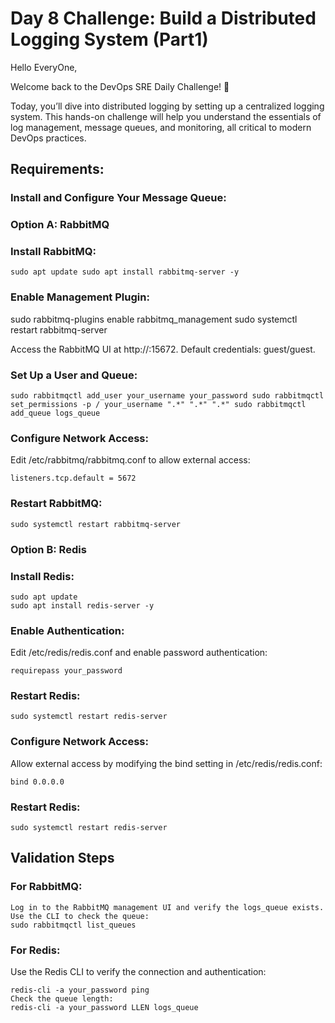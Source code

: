 # Day 8 Challenge: Build a Distributed Logging System (Part1)

Hello EveryOne,

Welcome back to the DevOps SRE Daily Challenge! 🎉

Today, you’ll dive into distributed logging by setting up a centralized logging system. 
This hands-on challenge will help you understand the essentials of log management, message queues, and monitoring, all critical to modern DevOps practices.


## Requirements:
### Install and Configure Your Message Queue:
### Option A: RabbitMQ

### Install RabbitMQ:
```
sudo apt update sudo apt install rabbitmq-server -y
```
 
### Enable Management Plugin:
sudo rabbitmq-plugins enable rabbitmq_management
sudo systemctl restart rabbitmq-server
 
Access the RabbitMQ UI at http://<server-ip>:15672. Default credentials: guest/guest.

### Set Up a User and Queue:
```
sudo rabbitmqctl add_user your_username your_password sudo rabbitmqctl set_permissions -p / your_username ".*" ".*" ".*" sudo rabbitmqctl add_queue logs_queue
```
 
### Configure Network Access:
Edit /etc/rabbitmq/rabbitmq.conf to allow external access:
```
listeners.tcp.default = 5672
```

### Restart RabbitMQ:
```
sudo systemctl restart rabbitmq-server
```

### Option B: Redis

### Install Redis:
```
sudo apt update
sudo apt install redis-server -y
```

 
### Enable Authentication:
Edit /etc/redis/redis.conf and enable password authentication:
```
requirepass your_password
```

### Restart Redis:
```
sudo systemctl restart redis-server
```
 
### Configure Network Access:
Allow external access by modifying the bind setting in /etc/redis/redis.conf:
```
bind 0.0.0.0
```

### Restart Redis:
```
sudo systemctl restart redis-server
```


## Validation Steps
### For RabbitMQ:
```
Log in to the RabbitMQ management UI and verify the logs_queue exists.
Use the CLI to check the queue:
sudo rabbitmqctl list_queues
```

### For Redis:
Use the Redis CLI to verify the connection and authentication:
```
redis-cli -a your_password ping
Check the queue length:
redis-cli -a your_password LLEN logs_queue
```


